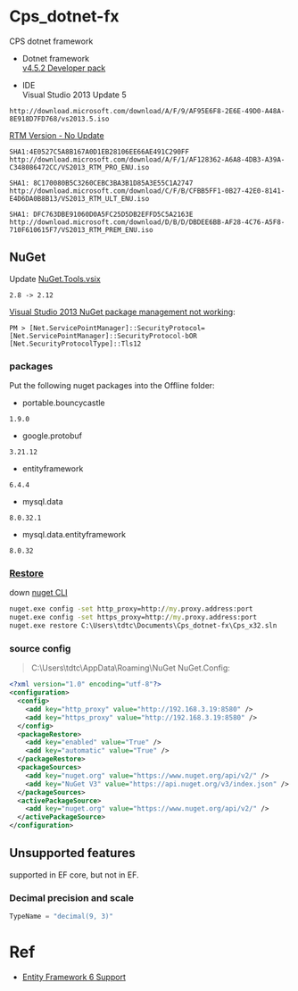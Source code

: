 # Cps_dotnet-fx
CPS dotnet framework

- Dotnet framework    
[v4.5.2 Developer pack](https://dotnet.microsoft.com/en-us/download/dotnet-framework/net452)

- IDE    
Visual Studio 2013 Update 5
```
http://download.microsoft.com/download/A/F/9/AF95E6F8-2E6E-49D0-A48A-8E918D7FD768/vs2013.5.iso
```
[RTM Version - No Update](http://www.cyberphoenix.org/forum/topic/219337-visual-studio-2013-official-download-links/)
```
SHA1:4E0527C5A8B167A0D1EB28106EE66AE491C290FF
http://download.microsoft.com/download/A/F/1/AF128362-A6A8-4DB3-A39A-C348086472CC/VS2013_RTM_PRO_ENU.iso

SHA1: 8C170080B5C3260CEBC3BA3B1D85A3E55C1A2747
http://download.microsoft.com/download/C/F/B/CFBB5FF1-0B27-42E0-8141-E4D6DA0B8B13/VS2013_RTM_ULT_ENU.iso

SHA1: DFC763DBE91060D0A5FC25D5DB2EFFD5C5A2163E
http://download.microsoft.com/download/D/B/D/DBDEE6BB-AF28-4C76-A5F8-710F610615F7/VS2013_RTM_PREM_ENU.iso
```

## NuGet
Update [NuGet.Tools.vsix](https://nugetteam.gallerycdn.vsassets.io/extensions/nugetteam/nugetpackagemanagerforvisualstudio2013/2.12.0.817/1488284100949/105933/11/NuGet.Tools.vsix)
```
2.8 -> 2.12
```
[Visual Studio 2013 NuGet package management not working](https://stackoverflow.com/a/63574949):
```Package Manager Console
PM > [Net.ServicePointManager]::SecurityProtocol=[Net.ServicePointManager]::SecurityProtocol-bOR [Net.SecurityProtocolType]::Tls12
```

### packages
Put the following nuget packages into the Offline folder:

- portable.bouncycastle
```
1.9.0
```
- google.protobuf
```
3.21.12
```
- entityframework
```
6.4.4
```
- mysql.data
```
8.0.32.1
```
- mysql.data.entityframework
```
8.0.32
```

### [Restore](https://learn.microsoft.com/en-us/nuget/reference/cli-reference/cli-ref-restore)
down [nuget CLI](https://dist.nuget.org/win-x86-commandline/latest/nuget.exe)
```cmd
nuget.exe config -set http_proxy=http://my.proxy.address:port
nuget.exe config -set https_proxy=http://my.proxy.address:port
nuget.exe restore C:\Users\tdtc\Documents\Cps_dotnet-fx\Cps_x32.sln
```

### source config
> C:\Users\tdtc\AppData\Roaming\NuGet
NuGet.Config:
```xml
<?xml version="1.0" encoding="utf-8"?>
<configuration>
  <config>
    <add key="http_proxy" value="http://192.168.3.19:8580" />
    <add key="https_proxy" value="http://192.168.3.19:8580" />
  </config>
  <packageRestore>
    <add key="enabled" value="True" />
    <add key="automatic" value="True" />
  </packageRestore>
  <packageSources>
    <add key="nuget.org" value="https://www.nuget.org/api/v2/" />
    <add key="NuGet V3" value="https://api.nuget.org/v3/index.json" />
  </packageSources>
  <activePackageSource>
    <add key="nuget.org" value="https://www.nuget.org/api/v2/" />
  </activePackageSource>
</configuration>
```

## Unsupported features
supported in EF core, but not in EF.

### Decimal precision and scale
```c#
TypeName = "decimal(9, 3)"
```

# Ref
- [Entity Framework 6 Support](https://dev.mysql.com/doc/connector-net/en/connector-net-entityframework60.html)
